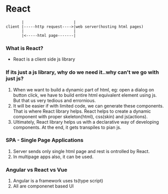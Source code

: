 # React

``` 
       |                      |
client |-----http request---->|web server(hosting html pages)
       |                      |
       |<-----html page-------|
```

### What is React?
- React is a client side js library

### If its just a js library, why do we need it..why can't we go with just js?
1. When we want to build a dynamic part of html, eg: open a dialog on button click, we have to build entire html equivalent element using js. But that us very tedious and errornious.
2. It will be easier if with limited code, we can generate these components. That is where React library helps. React helps to create a dynamic component with proper skeleton(html), css(skin) and js(actions).
3. Ultimately, React library helps us with a declarative way of developing components. At the end, it gets transpiles to pian js.


### SPA - Single Page Applications
1. Server sends only single html page and rest is ontrolled by React.
2. In multipage apps also, it can be used.

### Angular vs React vs Vue
1. Angular is a framework uses ts(type script)
2. All are componenet based UI
